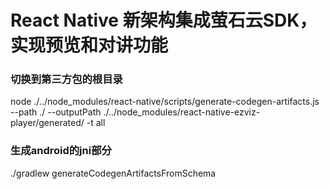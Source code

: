 # React Native 新架构集成萤石云SDK，实现预览和对讲功能
### 切换到第三方包的根目录

node ./../node_modules/react-native/scripts/generate-codegen-artifacts.js --path ./ --outputPath ./../node_modules/react-native-ezviz-player/generated/ -t all

### 生成android的jni部分
./gradlew generateCodegenArtifactsFromSchema
